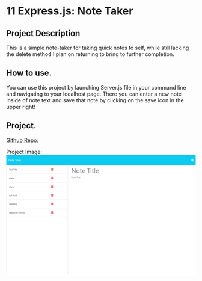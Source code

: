 # 11 Express.js: Note Taker

## Project Description
This is a simple note-taker for taking quick notes to self, while still lacking the delete method I plan on returning to bring to further completion.

## How to use.
You can use this project by launching Server.js file in your command line and navigating to your localhost page. There you can enter a new note inside of note text and save that note by clicking on the save icon in the upper right!


## Project.

[Github Repo:](https://github.com/KeeslingB/express-notetaker)

Project Image: ![](./Assets/project-image.png)